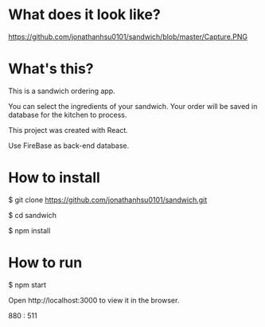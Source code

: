 # What does it look like?

https://github.com/jonathanhsu0101/sandwich/blob/master/Capture.PNG

# What's this?

This is a sandwich ordering app.

You can select the ingredients of your sandwich. Your order will be saved in database for the kitchen to process.

This project was created with React.

Use FireBase as back-end database.

# How to install

$ git clone https://github.com/jonathanhsu0101/sandwich.git

$ cd sandwich

$ npm install

# How to run

$ npm start

Open http://localhost:3000 to view it in the browser.

880 : 511
